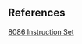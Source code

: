 ## References 
[8086 Instruction Set](http://www.gabrielececchetti.it/Teaching/CalcolatoriElettronici/Docs/i8086_instruction_set.pdf)